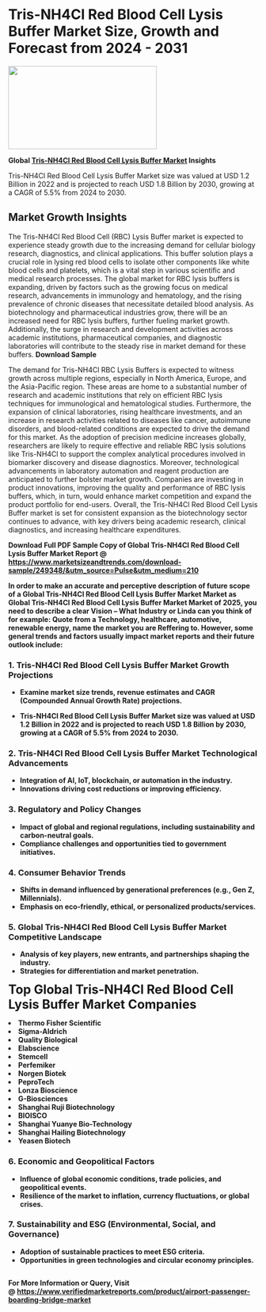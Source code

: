 <H1>Tris-NH4Cl Red Blood Cell Lysis Buffer Market Size, Growth and Forecast from 2024 - 2031</H1><img class="aligncenter size-medium wp-image-584254" src="https://thirdeyenews.in/wp-content/uploads/2024/09/Global-Market-Research-300x168.jpeg" alt="" width="300" height="168" /><p><strong>Global&nbsp;<a href="https://www.marketsizeandtrends.com/download-sample/249348/&amp;utm_source=Pulse&amp;utm_medium=210">Tris-NH4Cl Red Blood Cell Lysis Buffer Market</a> Insights</strong></p><p>Tris-NH4Cl Red Blood Cell Lysis Buffer Market size was valued at USD 1.2 Billion in 2022 and is projected to reach USD 1.8 Billion by 2030, growing at a CAGR of 5.5% from 2024 to 2030.</p><p><h2>Market Growth Insights</h2> <p>The Tris-NH4Cl Red Blood Cell (RBC) Lysis Buffer market is expected to experience steady growth due to the increasing demand for cellular biology research, diagnostics, and clinical applications. This buffer solution plays a crucial role in lysing red blood cells to isolate other components like white blood cells and platelets, which is a vital step in various scientific and medical research processes. The global market for RBC lysis buffers is expanding, driven by factors such as the growing focus on medical research, advancements in immunology and hematology, and the rising prevalence of chronic diseases that necessitate detailed blood analysis. As biotechnology and pharmaceutical industries grow, there will be an increased need for RBC lysis buffers, further fueling market growth. Additionally, the surge in research and development activities across academic institutions, pharmaceutical companies, and diagnostic laboratories will contribute to the steady rise in market demand for these buffers. <strong>Download Sample</strong> </p> <p>The demand for Tris-NH4Cl RBC Lysis Buffers is expected to witness growth across multiple regions, especially in North America, Europe, and the Asia-Pacific region. These areas are home to a substantial number of research and academic institutions that rely on efficient RBC lysis techniques for immunological and hematological studies. Furthermore, the expansion of clinical laboratories, rising healthcare investments, and an increase in research activities related to diseases like cancer, autoimmune disorders, and blood-related conditions are expected to drive the demand for this market. As the adoption of precision medicine increases globally, researchers are likely to require effective and reliable RBC lysis solutions like Tris-NH4Cl to support the complex analytical procedures involved in biomarker discovery and disease diagnostics. Moreover, technological advancements in laboratory automation and reagent production are anticipated to further bolster market growth. Companies are investing in product innovations, improving the quality and performance of RBC lysis buffers, which, in turn, would enhance market competition and expand the product portfolio for end-users. Overall, the Tris-NH4Cl Red Blood Cell Lysis Buffer market is set for consistent expansion as the biotechnology sector continues to advance, with key drivers being academic research, clinical diagnostics, and increasing healthcare expenditures. <strong></p><p><span class=""><strong>Download Full PDF Sample Copy of Global Tris-NH4Cl Red Blood Cell Lysis Buffer Market Report</strong> @ <a href="https://www.marketsizeandtrends.com/download-sample/249348/&amp;utm_source=Pulse&amp;utm_medium=210" target="_blank">https://www.marketsizeandtrends.com/download-sample/249348/&amp;utm_source=Pulse&amp;utm_medium=210</a></span></p><p>In order to make an accurate and perceptive description of future scope of a Global&nbsp;Tris-NH4Cl Red Blood Cell Lysis Buffer Market Market as Global&nbsp;Tris-NH4Cl Red Blood Cell Lysis Buffer Market Market of 2025, you need to describe a clear Vision &ndash; What Industry or Linda can you think of for example: Quote from a Technology, healthcare, automotive, renewable energy, name the market you are Reffering to. However, some general trends and factors usually impact market reports and their future outlook include:</p><h3>1.&nbsp;<strong>Tris-NH4Cl Red Blood Cell Lysis Buffer Market Growth Projections</strong></h3><ul><li>Examine market size trends, revenue estimates and CAGR (Compounded Annual Growth Rate) projections.</li><li><p>Tris-NH4Cl Red Blood Cell Lysis Buffer Market size was valued at USD 1.2 Billion in 2022 and is projected to reach USD 1.8 Billion by 2030, growing at a CAGR of 5.5% from 2024 to 2030.</p></li></ul><h3>2.&nbsp;<strong>Tris-NH4Cl Red Blood Cell Lysis Buffer Market Technological Advancements</strong></h3><ul><li>Integration of AI, IoT, blockchain, or automation in the industry.</li><li>Innovations driving cost reductions or improving efficiency.</li></ul><h3>3.&nbsp;<strong>Regulatory and Policy Changes</strong></h3><ul><li>Impact of global and regional regulations, including sustainability and carbon-neutral goals.</li><li>Compliance challenges and opportunities tied to government initiatives.</li></ul><h3>4.&nbsp;<strong>Consumer Behavior Trends</strong></h3><ul><li>Shifts in demand influenced by generational preferences (e.g., Gen Z, Millennials).</li><li>Emphasis on eco-friendly, ethical, or personalized products/services.</li></ul><h3>5.&nbsp;<strong>Global Tris-NH4Cl Red Blood Cell Lysis Buffer Market Competitive Landscape</strong></h3><ul><li>Analysis of key players, new entrants, and partnerships shaping the industry.</li><li>Strategies for differentiation and market penetration.</li></ul><p data-pm-slice="1 1 []"><span style="color: inherit; font-family: inherit; font-size: 25px;">Top Global Tris-NH4Cl Red Blood Cell Lysis Buffer Market Companies</span></p><div class="" data-test-id=""><p><li>Thermo Fisher Scientific</li><li> Sigma-Aldrich</li><li> Quality Biological</li><li> Elabscience</li><li> Stemcell</li><li> Perfemiker</li><li> Norgen Biotek</li><li> PeproTech</li><li> Lonza Bioscience</li><li> G-Biosciences</li><li> Shanghai Ruji Biotechnology</li><li> BIOISCO</li><li> Shanghai Yuanye Bio-Technology</li><li> Shanghai Hailing Biotechnology</li><li> Yeasen Biotech</li></p></div><h3>6.&nbsp;<strong>Economic and Geopolitical Factors</strong></h3><ul><li>Influence of global economic conditions, trade policies, and geopolitical events.</li><li>Resilience of the market to inflation, currency fluctuations, or global crises.</li></ul><h3>7.&nbsp;<strong>Sustainability and ESG (Environmental, Social, and Governance)</strong></h3><ul><li>Adoption of sustainable practices to meet ESG criteria.</li><li>Opportunities in green technologies and circular economy principles.</li></ul><h2><strong style="font-size: 14px;">For More Information or Query, Visit @&nbsp;</strong><a style="background-color: #ffffff; font-size: 14px;" href="https://www.marketsizeandtrends.com/report/tris-nh4cl-red-blood-cell-lysis-buffer-market/" target="_blank">https://www.verifiedmarketreports.com/product/airport-passenger-boarding-bridge-market</a></h2>
